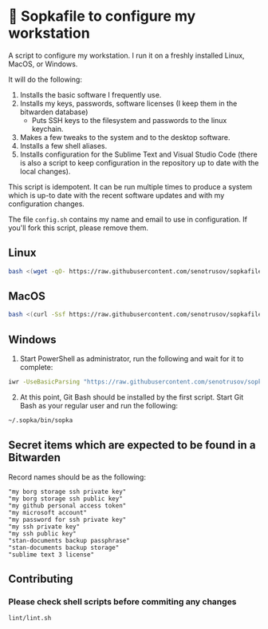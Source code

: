 <!--
Copyright 2012-2021 Stanislav Senotrusov <stan@senotrusov.com>

Licensed under the Apache License, Version 2.0 (the "License");
you may not use this file except in compliance with the License.
You may obtain a copy of the License at

    http://www.apache.org/licenses/LICENSE-2.0

Unless required by applicable law or agreed to in writing, software
distributed under the License is distributed on an "AS IS" BASIS,
WITHOUT WARRANTIES OR CONDITIONS OF ANY KIND, either express or implied.
See the License for the specific language governing permissions and
limitations under the License.
-->
# 🚞 Sopkafile to configure my workstation

A script to configure my workstation. I run it on a freshly installed Linux, MacOS, or Windows.

It will do the following:

1. Installs the basic software I frequently use.
2. Installs my keys, passwords, software licenses (I keep them in the bitwarden database)
	* Puts SSH keys to the filesystem and passwords to the linux keychain.
3. Makes a few tweaks to the system and to the desktop software.
4. Installs a few shell aliases.
5. Installs configuration for the Sublime Text and Visual Studio Code (there is also a script to keep configuration in the repository up to date with the local changes).

This script is idempotent. It can be run multiple times to produce a system which is up-to date with the recent software updates and with my configuration changes.

The file ``config.sh`` contains my name and email to use in configuration. If you'll fork this script, please remove them.

## Linux

```sh
bash <(wget -qO- https://raw.githubusercontent.com/senotrusov/sopkafile/main/deploy.sh)
```

## MacOS

```sh
bash <(curl -Ssf https://raw.githubusercontent.com/senotrusov/sopkafile/main/deploy.sh)
```

## Windows

1. Start PowerShell as administrator, run the following and wait for it to complete:

```sh
iwr -UseBasicParsing "https://raw.githubusercontent.com/senotrusov/sopkafile/main/deploy.ps1" | iex
```

2. At this point, Git Bash should be installed by the first script. Start Git Bash as your regular user and run the following:

```sh
~/.sopka/bin/sopka
```

## Secret items which are expected to be found in a Bitwarden

Record names should be as the following:

<!-- # bitwarden-object: see list below -->

```
"my borg storage ssh private key"
"my borg storage ssh public key"
"my github personal access token"
"my microsoft account"
"my password for ssh private key"
"my ssh private key"
"my ssh public key"
"stan-documents backup passphrase"
"stan-documents backup storage"
"sublime text 3 license"
```

## Contributing

### Please check shell scripts before commiting any changes
```sh
lint/lint.sh
```
